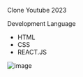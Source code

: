 Clone Youtube 2023

Development Language
 - HTML
 - CSS
 - REACT.JS

![image](https://user-images.githubusercontent.com/96329393/235423988-702b052d-f591-4c42-8af6-dfb10899309a.png)
